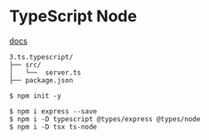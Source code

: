 # TypeScript Node

[docs](../readme.md)


```
3.ts.typescript/
├── src/
│   └──  server.ts
├── package.json
```

```
$ npm init -y
```

```
$ npm i express --save
$ npm i -D typescript @types/express @types/node
$ npm i -D tsx ts-node
```
